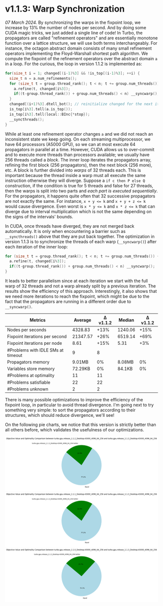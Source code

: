 # v1.1.3: Warp Synchronization

_07 March 2024._ By synchronizing the warps in the fixpoint loop, we increase by 13% the number of nodes per second.
And by doing some CUDA magic tricks, we just added a single line of code!
In Turbo, the propagators are called "refinement operators" and are essentially monotone function over a lattice structure, we will use both terms interchangeably.
For instance, the octagon abstract domain consists of many small refinement operators implementing the Floyd-Warshall shortest path algorithm.
We compute the fixpoint of the refinement operators over the abstract domain `a` in a loop.
For the curious, the loop in version 1.1.2 is implemented as:

```cpp
for(size_t i = 1; changed[(i-1)%3] && !is_top[(i-1)%3]; ++i) {
  size_t n = a.num_refinements();
  for (size_t t = group.thread_rank(); t < n; t += group.num_threads()) {
    a.refine(t, changed[i%3]);
    if((t-group.thread_rank()) + group.num_threads() < n) __syncwarp();
  }
  changed[(i+1)%3].dtell_bot(); // reinitialize changed for the next iteration.
  is_top[i%3].tell(a.is_top());
  is_top[i%3].tell(local::BInc{*stop});
  __syncthreads();
}
```

While at least one refinement operator changes `a` and we did not reach an inconsistent state we keep going.
On each streaming multiprocessor, we have 64 processors (A5000 GPU), so we can at most execute 64 propagators in parallel at a time.
However, CUDA allows us to over-commit and to execute more threads than processors available; we usually have 256 threads called a _block_.
The inner loop iterates the propagators array, refining the first block (256 propagators), then the next block (256 more), etc.
A block is further divided into _warps_ of 32 threads each.
This is important because the thread inside a warp must all execute the same instruction otherwise they will diverge.
Suppose a `if c then P else Q` construction, if the condition is true for 5 threads and false for 27 threads, then the warps is split into two parts and _each part is executed sequentially_.
For the propagators, it happens quite often that 32 successive propagators are not exactly the same.
For instance, `x + y <= k` and `x + y + z <= k` would cause divergence.
Even worst is `x * y <= k` and `x * z <= k` that can diverge due to interval multiplication which is not the same depending on the signs of the intervals' bounds.

In CUDA, once threads have diverged, they are not merged back automatically.
It is only when encountering a barrier such as `__syncthreads()` above that they are put back together.
The optimization in version 1.1.3 is to synchronize the threads of each warp (`__syncwarp()`) after each iteration of the inner loop:

```cpp
for (size_t t = group.thread_rank(); t < n; t += group.num_threads()) {
  a.refine(t, changed[i%3]);
  if((t-group.thread_rank()) + group.num_threads() < n) __syncwarp();
}
```

It leads to better parallelism since at each iteration we start with the full warp of 32 threads and not a warp already split by a previous iteration.
The results show the efficiency of this approach.
Interestingly, it also shows that we need more iterations to reach the fixpoint, which might be due to the fact that the propagators are running in a different order due to `__syncwarp()`.

| Metrics | Average | Δ v1.1.2 | Median | Δ v1.1.2 |
|---------|---------|----------|--------|---------|
| Nodes per seconds | 4328.83 | +13% | 1240.06 | +15% |
| Fixpoint iterations per second | 21347.57 | +26% | 6519.14 | +69% |
| Fixpoint iterations per node | 8.61 | +15% | 5.31 | +3% |
| #Problems with IDLE SMs at timeout | 9 | 8 |||
| Propagators memory | 9.01MB | 0% | 8.08MB | 0% |
| Variables store memory | 72.29KB | 0% | 84.1KB | 0%|
| #Problems at optimality | 11 | 11 | ||
| #Problems satisfiable | 22 | 22 | ||
| #Problems unknown | 2 | 2 | ||

There is many possible optimizations to improve the efficiency of the fixpoint loop, in particular to avoid thread divergence.
I'm going next to try something very simple: to sort the propagators according to their structures, which should reduce divergence, we'll see!

On the following pie charts, we notice that this version is strictly better than all others before, which validates the usefulness of our optimizations.

![TurboGPU-v1.1.2 vs TurboGPU-v1.1.3](turbo-v1.1/turbogpu-v1.1.2-vs-turbogpu-v1.1.3.png)
![TurboGPU-v1.1.1 vs TurboGPU-v1.1.3](turbo-v1.1/turbogpu-v1.1.1-vs-turbogpu-v1.1.3.png)
![TurboGPU-v1.1.0 vs TurboGPU-v1.1.3](turbo-v1.1/turbogpu-v1.1.0-vs-turbogpu-v1.1.3.png)
